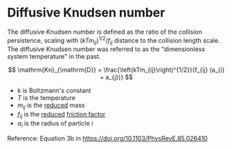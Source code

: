 # Diffusive Knudsen number

The diffusive Knudsen number is defined as the ratio of the collision persistence, scaling with $\left(kTm_{ij}\right)^{1/2}/f_{ij}$ distance to the collision length scale. The diffusive Knudsen number was referred to as the "dimensionless system temperature" in the past.

$$
\mathrm{Kn}_{\mathrm{D}} = \frac{\left(kTm_{ij}\right)^{1/2}}{f_{ij} (a_{i} + a_{j})}
$$

- $k$ is Boltzmann's constant
- $T$ is the temperature
- $m_{ij}$ is the [reduced](reducedQuantity) mass
- $f_{ij}$ is the [reduced](reducedQuantity) [friction factor](frictionFactor)
- $a_{i}$ is the radius of particle $i$

Reference: Equation 3b in https://doi.org/10.1103/PhysRevE.85.026410
